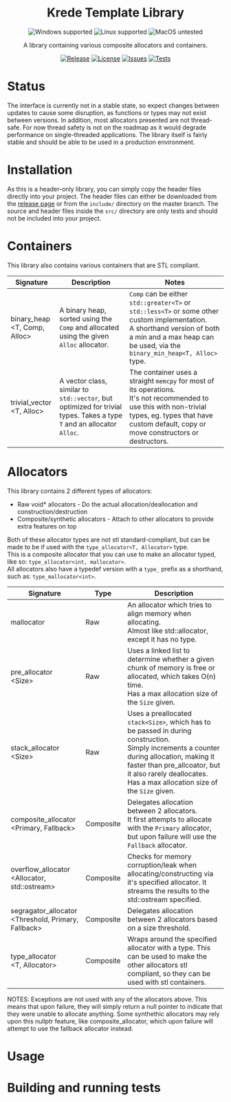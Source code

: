 <div align="center">
<h1>Krede Template Library</h1>

![Windows supported](https://img.shields.io/badge/Windows-win--10-green?style=flat-square)
![Linux supported](https://img.shields.io/badge/Linux-Ubuntu-green?style=flat-square)
![MacOS untested](https://img.shields.io/badge/MacOS-Untested-red?style=flat-square)

<p>A library containing various composite allocators and containers.</p>

[![Release](https://img.shields.io/github/v/release/KredeGC/KTL?display_name=tag&style=flat-square)](https://github.com/KredeGC/KTL/releases)
[![License](https://img.shields.io/github/license/KredeGC/KTL?style=flat-square)](https://github.com/KredeGC/KTL/blob/master/LICENSE)
[![Issues](https://img.shields.io/github/issues/KredeGC/KTL?style=flat-square)](https://github.com/KredeGC/KTL/issues)
[![Tests](https://img.shields.io/github/workflow/status/KredeGC/KTL/Test?style=flat-square)](https://github.com/KredeGC/KTL/actions/workflows/main.yml)

</div>

# Status
The interface is currently not in a stable state, so expect changes between updates to cause some disruption, as functions or types may not exist between versions.
In addition, most allocators presented are not thread-safe.
For now thread safety is not on the roadmap as it would degrade performance on single-threaded applications.
The library itself is fairly stable and should be able to be used in a production environment.

# Installation
As this is a header-only library, you can simply copy the header files directly into your project.
The header files can either be downloaded from the [release page](https://github.com/KredeGC/KTL/releases) or from the `include/` directory on the master branch.
The source and header files inside the `src/` directory are only tests and should not be included into your project.

# Containers
This library also contains various containers that are STL compliant.

| Signature | Description | Notes |
| --- | --- | --- |
| binary_heap<br/>\<T, Comp, Alloc\> | A binary heap, sorted using the `Comp` and allocated using the given `Alloc` allocator. | `Comp` can be either `std::greater<T>` or `std::less<T>` or some other custom implementation.<br/>A shorthand version of both a min and a max heap can be used, via the `binary_min_heap<T, Alloc>` type. |
| trivial_vector<br/>\<T, Alloc\> | A vector class, similar to `std::vector`, but optimized for trivial types. Takes a type `T` and an allocator `Alloc`. | The container uses a straight `memcpy` for most of its operations.<br/>It's not recommended to use this with non-trivial types, eg. types that have custom default, copy or move constructors or destructors. |

# Allocators
This library contains 2 different types of allocators:
* Raw void* allocators - Do the actual allocation/deallocation and construction/destruction
* Composite/synthetic allocators - Attach to other allocators to provide extra features on top

Both of these allocator types are not stl standard-compliant, but can be made to be if used with the `type_allocator<T, Allocator>` type.<br/>
This is a composite allocator that you can use to make an allocator typed, like so: `type_allocator<int, mallocator>`.<br/>
All allocators also have a typedef version with a `type_` prefix as a shorthand, such as: `type_mallocator<int>`.

| Signature | Type | Description |
| --- | --- |--- |
| mallocator | Raw | An allocator which tries to align memory when allocating.<br/>Almost like std::allocator, except it has no type. |
| pre_allocator<br/>\<Size\> | Raw | Uses a linked list to determine whether a given chunk of memory is free or allocated, which takes O(n) time.<br/>Has a max allocation size of the `Size` given. |
| stack_allocator<br/>\<Size\> | Raw | Uses a preallocated `stack<Size>`, which has to be passed in during construction.<br/>Simply increments a counter during allocation, making it faster than pre_allcoator, but it also rarely deallocates.<br/>Has a max allocation size of the `Size` given. |
| composite_allocator<br/>\<Primary, Fallback\> | Composite | Delegates allocation between 2 allocators.<br/>It first attempts to allocate with the `Primary` allocator, but upon failure will use the `Fallback` allocator. |
| overflow_allocator<br/>\<Allocator, std::ostream\> | Composite | Checks for memory corruption/leak when allocating/constructing via it's specified allocator. It streams the results to the std::ostream specified. |
| segragator_allocator<br/>\<Threshold, Primary, Fallback\> | Composite | Delegates allocation between 2 allocators based on a size threshold. |
| type_allocator<br/>\<T, Allocator\> | Composite | Wraps around the specified allocator with a type. This can be used to make the other allocators stl compliant, so they can be used with stl containers. |

NOTES:
Exceptions are not used with any of the allocators above. This means that upon failure, they will simply return a null pointer to indicate that they were unable to allocate anything. Some synthethic allocators may rely upon this nullptr feature, like composite_allocator, which upon failure will attempt to use the fallback allocator instead.

# Usage

# Building and running tests